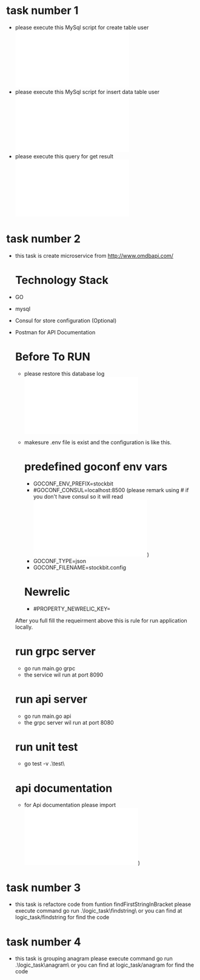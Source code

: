 # task number 1
- please execute this MySql script for create table user ![Please click for view the result](../master/script/create_table_user.sql)
- please execute this MySql script for insert data table user ![Please click for view the result](../master/script/insert_user_data.sql)
- please execute this query for get result ![Please click for view the result](../master/script/simple_database_query.sql)
# task number 2
- this task is create microservice from http://www.omdbapi.com/

    # Technology Stack
-   GO
-   mysql
-   Consul for store configuration (Optional)
-   Postman for API Documentation

    # Before To RUN

    -   please restore this database log ![klik untuk download](../master/script/stockbit_log_db.sql)
    -   makesure .env file is exist and the configuration is like this.
        # predefined goconf env vars
        - GOCONF_ENV_PREFIX=stockbit
        - #GOCONF_CONSUL=localhost:8500 (please remark using # if you don't have consul so it will read ![this json config](../master/stockbit.config.json))
        - GOCONF_TYPE=json
        - GOCONF_FILENAME=stockbit.config

        # Newrelic
        - #PROPERTY_NEWRELIC_KEY=

    After you full fill the requeirment above this is rule for run application locally.
    # run grpc server
    - go run main.go grpc
    - the service wil run at port 8090

    # run api server
    - go run main.go api
    - the grpc server wil run at port 8080

    # run unit test
    - go test -v .\test\

    # api documentation
    - for Api documentation please import ![api doc](../master/document/stockbit.postman_collection.json))
    

    

# task number 3
- this task is refactore code from funtion findFirstStringInBracket please execute command go run .\logic_task\findstring\ or you can find at logic_task/findstring for find the code

# task number 4
- this task is grouping anagram please execute command go run .\logic_task\anagram\ or you can find at logic_task/anagram for find the code
